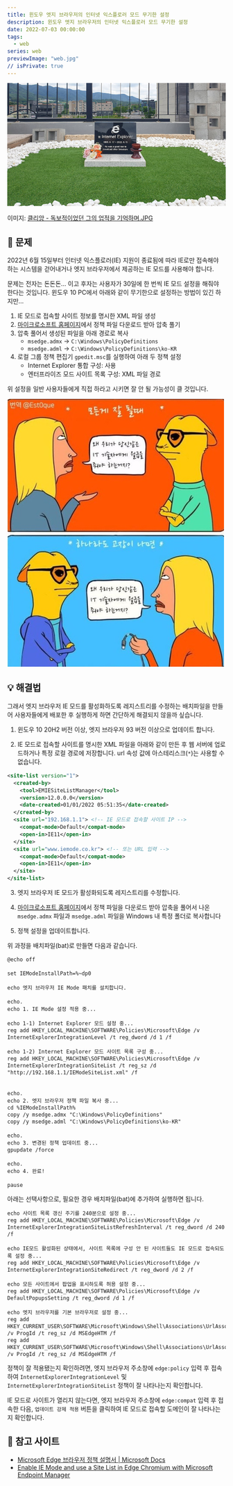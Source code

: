 ```yaml
---
title: 윈도우 엣지 브라우저의 인터넷 익스플로러 모드 무기한 설정
description: 윈도우 엣지 브라우저의 인터넷 익스플로러 모드 무기한 설정
date: 2022-07-03 00:00:00
tags:
  - web
series: web
previewImage: "web.jpg"
// isPrivate: true
---
```


![](./images/ie-tombstone.jpg)

이미지: [클리앙 - 독보적이었던 그의 업적을 기억하며.JPG](https://www.clien.net/service/board/park/17331335)

## 🤔 문제

2022년 6월 15일부터 인터넷 익스플로러(IE) 지원이 종료됨에 따라 IE로만 접속해야 하는 시스템을 걷어내거나 엣지 브라우저에서 제공하는 IE 모드를 사용해야 합니다.

문제는 전자는 돈돈돈... 이고 후자는 사용자가 30일에 한 번씩 IE 모드 설정을 해줘야 한다는 것입니다. 윈도우 10 PC에서 아래와 같이 무기한으로 설정하는 방법이 있긴 하지만...

1. IE 모드로 접속할 사이트 정보를 명시한 XML 파일 생성
2. [마이크로소프트 홈페이지](https://www.microsoft.com/ko-kr/edge/business/download)에서 정책 파일 다운로드 받아 압축 풀기
3. 압축 풀어서 생성된 파일을 아래 경로로 복사
	* `msedge.admx` → `C:\Windows\PolicyDefinitions`
    * `msedge.adml` → `C:\Windows\PolicyDefinitions\ko-KR` 
4. 로컬 그룹 정책 편집기 `gpedit.msc`를 실행하여 아래 두 정책 설정
	* Internet Explorer 통합 구성: 사용
    * 엔터프라이즈 모드 사이트 목록 구성: XML 파일 경로

위 설정을 일반 사용자들에게 직접 하라고 시키면 잘 안 될 가능성이 클 것입니다.

![](./images/why_engineer_salary.jpg)


## 💡 해결법

그래서 엣지 브라우저 IE 모드를 활성화하도록 레지스트리를 수정하는 배치파일을 만들어 사용자들에게 배포한 후 실행하게 하면 간단하게 해결되지 않을까 싶습니다.

1. 윈도우 10 20H2 버전 이상, 엣지 브라우저 93 버전 이상으로 업데이트 합니다.

2. IE 모드로 접속할 사이트를 명시한 XML 파일을 아래와 같이 만든 후 웹 서버에 업로드하거나 특정 로컬 경로에 저장합니다. url 속성 값에 아스테리스크(`*`)는 사용할 수 없습니다.

```xml
<site-list version="1">
  <created-by>
    <tool>EMIESiteListManager</tool>
    <version>12.0.0.0</version>
    <date-created>01/01/2022 05:51:35</date-created>
  </created-by>
  <site url="192.168.1.1"> <!-- IE 모드로 접속할 사이트 IP -->
    <compat-mode>Default</compat-mode>
    <open-in>IE11</open-in>
  </site>
  <site url="www.iemode.co.kr"> <!-- 또는 URL 입력 -->
    <compat-mode>Default</compat-mode>
    <open-in>IE11</open-in>
  </site>
</site-list>
```

3. 엣지 브라우저 IE 모드가 활성화되도록 레지스트리를 수정합니다.

4. [마이크로소프트 홈페이지](https://www.microsoft.com/ko-kr/edge/business/download)에서 정책 파일을 다운로드 받아 압축을 풀어서 나온 `msedge.admx` 파일과 `msedge.adml` 파일을 Windows 내 특정 폴더로 복사합니다

5. 정책 설정을 업데이트합니다.

위 과정을 배치파일(bat)로 만들면 다음과 같습니다.

```shell
@echo off

set IEModeInstallPath=%~dp0

echo 엣지 브라우저 IE Mode 패치를 설치합니다.

echo.
echo 1. IE Mode 설정 적용 중...

echo 1-1) Internet Explorer 모드 설정 중...
reg add HKEY_LOCAL_MACHINE\SOFTWARE\Policies\Microsoft\Edge /v InternetExplorerIntegrationLevel /t reg_dword /d 1 /f

echo 1-2) Internet Explorer 모드 사이트 목록 구성 중...
reg add HKEY_LOCAL_MACHINE\SOFTWARE\Policies\Microsoft\Edge /v InternetExplorerIntegrationSiteList /t reg_sz /d "http://192.168.1.1/IEModeSiteList.xml" /f


echo.
echo 2. 엣지 브라우저 정책 파일 복사 중...
cd %IEModeInstallPath%
copy /y msedge.admx "C:\Windows\PolicyDefinitions"
copy /y msedge.adml "C:\Windows\PolicyDefinitions\ko-KR"

echo.
echo 3. 변경된 정책 업데이트 중...
gpupdate /force

echo.
echo 4. 완료!

pause
```

아래는 선택사항으로, 필요한 경우 배치파일(bat)에 추가하여 실행하면 됩니다.

```shell
echo 사이트 목록 갱신 주기를 240분으로 설정 중...
reg add HKEY_LOCAL_MACHINE\SOFTWARE\Policies\Microsoft\Edge /v InternetExplorerIntegrationSiteListRefreshInterval /t reg_dword /d 240 /f

echo IE모드 활성화된 상태에서, 사이트 목록에 구성 안 된 사이트들도 IE 모드로 접속되도록 설정 중...
reg add HKEY_LOCAL_MACHINE\SOFTWARE\Policies\Microsoft\Edge /v InternetExplorerIntegrationSiteRedirect /t reg_dword /d 2 /f

echo 모든 사이트에서 팝업을 표시하도록 허용 설정 중...
reg add HKEY_LOCAL_MACHINE\SOFTWARE\Policies\Microsoft\Edge /v DefaultPopupsSetting /t reg_dword /d 1 /f

echo 엣지 브라우저를 기본 브라우저로 설정 중...
reg add HKEY_CURRENT_USER\SOFTWARE\Microsoft\Windows\Shell\Associations\UrlAssociations\http\UserChoice /v ProgId /t reg_sz /d MSEdgeHTM /f
reg add HKEY_CURRENT_USER\SOFTWARE\Microsoft\Windows\Shell\Associations\UrlAssociations\https\UserChoice /v ProgId /t reg_sz /d MSEdgeHTM /f
```

정책이 잘 적용됐는지 확인하려면, 엣지 브라우저 주소창에 `edge:policy` 입력 후 접속하여 `InternetExplorerIntegrationLevel` 및 `InternetExplorerIntegrationSiteList` 정책이 잘 나타나는지 확인합니다.

IE 모드로 사이트가 열리지 않는다면, 엣지 브라우저 주소창에 `edge:compat` 입력 후 접속한 다음, `업데이트 강제 적용` 버튼을 클릭하여 IE 모드로 접속할 도메인이 잘 나타나는지 확인합니다.


## 📎 참고 사이트

* [Microsoft Edge 브라우저 정책 설명서 | Microsoft Docs](https://docs.microsoft.com/ko-kr/deployedge/microsoft-edge-policies)
* [Enable IE Mode and use a Site List in Edge Chromium with Microsoft Endpoint Manager](https://byteben.com/bb/enable-ie-mode-and-use-a-site-list-in-edge-chromium-with-microsoft-endpoint-manager/)